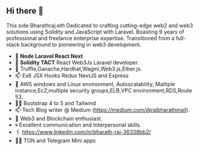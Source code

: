 ## Hi there 👋 

This side Bharathraj.eth Dedicated to crafting cutting-edge web2 and web3 solutions using Solidity and JavaScript with Laravel. Boasting 9 years of professional and freelance enterprise expertise. Transitioned from a full-stack background to pioneering in web3 development.

- 👯 **Node Laravel React Next**
- 🔭 **Solidity TACT** React Web3Js Laravel developer.
- 🚀 Truffle,Ganache,Hardhat,Wagmi,Web3.js,Ether.js.
- 📫 Es6 JSX Hooks Redux NextJS and Express
- 💬 AWS windows and Linux environment, Autoscalability, Maltiple instance,Ec2,multiple security groups,ELB,VPC environment,RDS,Route 53.
- 🧑‍💻 Bootstrap 4 to 5 and Tailwind
- 📫 Tech Blog writer @ Medium (https://medium.com/@rajbharathmail).
- 👯 Web3 and Blockchain enthusiast.
- 🌀 Excellent communication and Interpersonal skills. 
- 🖇️ https://www.linkedin.com/in/bharath-raj-36338bb2/
- 🧑‍💻 TON and Telegram Mini apps
   



